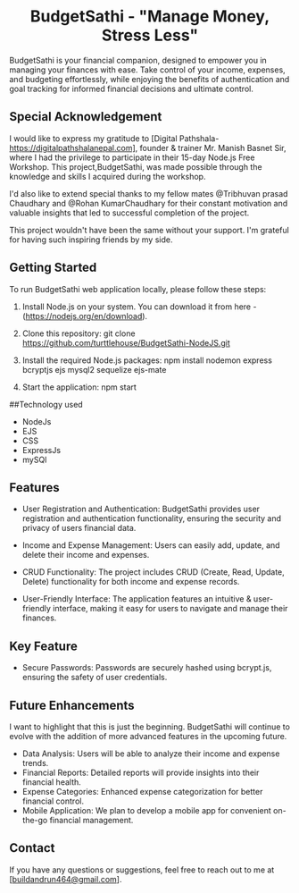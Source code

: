 <h1 style="text-align:center"> BudgetSathi - "Manage Money, Stress Less" </h1>

BudgetSathi is your financial companion, designed to empower you in managing your finances with ease.
Take control of your income, expenses, and budgeting effortlessly, while enjoying the benefits of authentication and goal tracking for informed financial decisions 
and ultimate control.

## Special Acknowledgement

I would like to express my gratitude to [Digital Pathshala-https://digitalpathshalanepal.com], founder & trainer Mr. Manish Basnet Sir,
where I had the privilege to participate in their 15-day Node.js Free Workshop. This project,BudgetSathi, was made possible through the knowledge
and skills I acquired during the workshop.

I'd also like to extend special thanks to my fellow mates @Tribhuvan prasad Chaudhary and @Rohan KumarChaudhary
for their constant motivation and valuable insights that led to successful completion of the project.

This project wouldn't have been the same without your support. I'm grateful for having such inspiring friends by my side.

## Getting Started

To run BudgetSathi web application locally, please follow these steps:

1. Install Node.js on your system. You can download it from here -(https://nodejs.org/en/download).

2. Clone this repository:
   git clone https://github.com/turttlehouse/BudgetSathi-NodeJS.git
 
3. Install the required Node.js packages:
   npm install nodemon express bcryptjs ejs mysql2 sequelize ejs-mate

4. Start the application:
   npm start
   

##Technology used

- NodeJs
- EJS
- CSS
- ExpressJs
- mySQl
    

## Features

- User Registration and Authentication: BudgetSathi provides user registration and authentication functionality, ensuring the security and privacy of users                                          financial data.

- Income and Expense Management: Users can easily add, update, and delete their income and expenses.

- CRUD Functionality: The project includes CRUD (Create, Read, Update, Delete) functionality for both income and expense records.

- User-Friendly Interface: The application features an intuitive & user-friendly interface, making it easy for users to navigate and manage their finances. 

## Key Feature

- Secure Passwords: Passwords are securely hashed using bcrypt.js, ensuring the safety of user credentials.
                          
## Future Enhancements
   I want to highlight that this is just the beginning.
   BudgetSathi will continue to evolve with the addition of more advanced features in the upcoming future.

- Data Analysis: Users will be able to analyze their income and expense trends.
- Financial Reports: Detailed reports will provide insights into their financial health.
- Expense Categories: Enhanced expense categorization for better financial control.
- Mobile Application: We plan to develop a mobile app for convenient on-the-go financial management.

## Contact

If you have any questions or suggestions, feel free to reach out to me at [buildandrun464@gmail.com].


